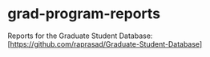 grad-program-reports
====================

Reports for the Graduate Student Database: [https://github.com/raprasad/Graduate-Student-Database]
